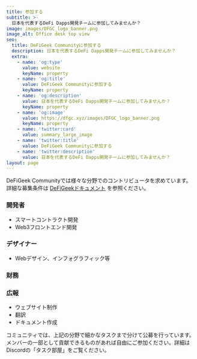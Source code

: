 ```yaml
---
title: 参加する
subtitle: >-
  日本を代表するDeFi Dapps開発チームに参加してみませんか？
image: images/DFGC_logo_banner.png
image_alt: Office desk top view
seo:
  title: DeFiGeek Communityに参加する
  description: 日本を代表するDeFi Dapps開発チームに参加してみませんか？
  extra:
    - name: 'og:type'
      value: website
      keyName: property
    - name: 'og:title'
      value: DeFiGeek Communityに参加する
      keyName: property
    - name: 'og:description'
      value: 日本を代表するDeFi Dapps開発チームに参加してみませんか？
      keyName: property
    - name: 'og:image'
      value: https://dfgc.xyz/images/DFGC_logo_banner.png
      keyName: property
    - name: 'twitter:card'
      value: summary_large_image
    - name: 'twitter:title'
      value: DeFiGeek Communityに参加する
    - name: 'twitter:description'
      value: 日本を代表するDeFi Dapps開発チームに参加してみませんか？
layout: page
---
```


DeFiGeek Communityでは様々な分野でのコントリビュータを求めています。詳細な募集条件は [DeFiGeekドキュメント](https://docs.defigeek.xyz) を参照ください。

### 開発者
- スマートコントラクト開発
- Web3フロントエンド開発

### デザイナー
- Webデザイン、インフォグラフィック等

### 財務

### 広報
- ウェブサイト制作
- 翻訳
- ドキュメント作成

コミュニティでは、上記の分野で細かなタスクまで分けて公募を行っています。メンバーの一部として貢献できるものがあれば自由にご参加ください。詳細はDiscordの「タスク部屋」をご覧ください。
